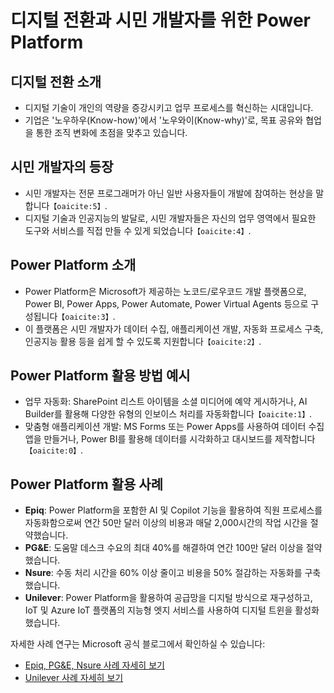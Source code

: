 # 디지털 전환과 시민 개발자를 위한 Power Platform

## 디지털 전환 소개
- 디지털 기술이 개인의 역량을 증강시키고 업무 프로세스를 혁신하는 시대입니다.  
- 기업은 '노우하우(Know-how)'에서 '노우와이(Know-why)'로, 목표 공유와 협업을 통한 조직 변화에 초점을 맞추고 있습니다.  

## 시민 개발자의 등장
- 시민 개발자는 전문 프로그래머가 아닌 일반 사용자들이 개발에 참여하는 현상을 말합니다&#8203;``【oaicite:5】``&#8203;.
- 디지털 기술과 인공지능의 발달로, 시민 개발자들은 자신의 업무 영역에서 필요한 도구와 서비스를 직접 만들 수 있게 되었습니다&#8203;``【oaicite:4】``&#8203;.

## Power Platform 소개
- Power Platform은 Microsoft가 제공하는 노코드/로우코드 개발 플랫폼으로, Power BI, Power Apps, Power Automate, Power Virtual Agents 등으로 구성됩니다&#8203;``【oaicite:3】``&#8203;.
- 이 플랫폼은 시민 개발자가 데이터 수집, 애플리케이션 개발, 자동화 프로세스 구축, 인공지능 활용 등을 쉽게 할 수 있도록 지원합니다&#8203;``【oaicite:2】``&#8203;.

## Power Platform 활용 방법 예시
- 업무 자동화: SharePoint 리스트 아이템을 소셜 미디어에 예약 게시하거나, AI Builder를 활용해 다양한 유형의 인보이스 처리를 자동화합니다&#8203;``【oaicite:1】``&#8203;.
- 맞춤형 애플리케이션 개발: MS Forms 또는 Power Apps를 사용하여 데이터 수집 앱을 만들거나, Power BI를 활용해 데이터를 시각화하고 대시보드를 제작합니다&#8203;``【oaicite:0】``&#8203;.

## Power Platform 활용 사례

- **Epiq**: Power Platform을 포함한 AI 및 Copilot 기능을 활용하여 직원 프로세스를 자동화함으로써 연간 50만 달러 이상의 비용과 매달 2,000시간의 작업 시간을 절약했습니다.  
- **PG&E**: 도움말 데스크 수요의 최대 40%를 해결하여 연간 100만 달러 이상을 절약했습니다.  
- **Nsure**: 수동 처리 시간을 60% 이상 줄이고 비용을 50% 절감하는 자동화를 구축했습니다.  
- **Unilever**: Power Platform을 활용하여 공급망을 디지털 방식으로 재구성하고, IoT 및 Azure IoT 플랫폼의 지능형 엣지 서비스를 사용하여 디지털 트윈을 활성화했습니다.  

자세한 사례 연구는 Microsoft 공식 블로그에서 확인하실 수 있습니다:
- [Epiq, PG&E, Nsure 사례 자세히 보기](https://blogs.microsoft.com/blog/2023/07/17/embracing-ai-transformation-how-customers-and-partners-are-driving-pragmatic-innovation-to-achieve-business-outcomes-with-the-microsoft-cloud/)
- [Unilever 사례 자세히 보기](https://blogs.microsoft.com/blog/2019/07/11/now-its-personal-unilevers-digital-journey-leads-to-real-results-for-consumers-and-employees/)


